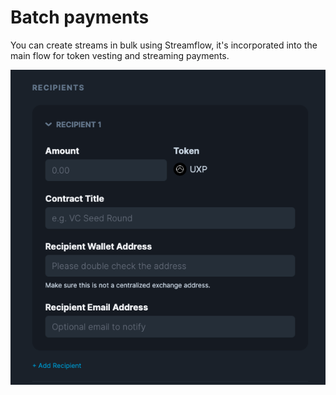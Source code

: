 # Batch payments

You can create streams in bulk using Streamflow, it's incorporated into the main flow for token vesting and streaming payments.

![](<../.gitbook/assets/image (1).png>)
